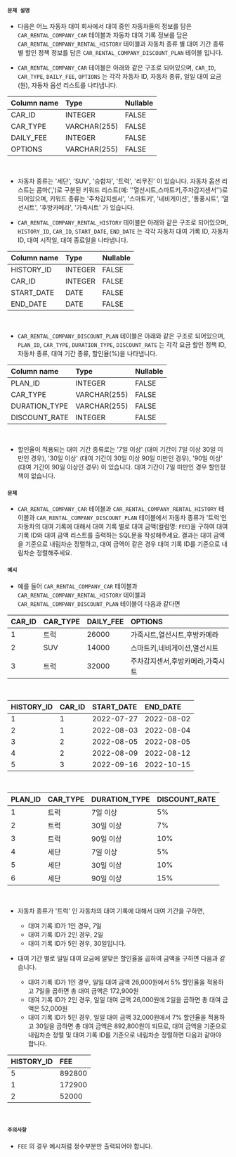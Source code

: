 #### `문제 설명`

- 다음은 어느 자동차 대여 회사에서 대여 중인 자동차들의 정보를 담은 `CAR_RENTAL_COMPANY_CAR` 테이블과 자동차 대여 기록 정보를 담은 `CAR_RENTAL_COMPANY_RENTAL_HISTORY` 테이블과 자동차 종류 별 대여 기간 종류 별 할인 정책 정보를 담은 `CAR_RENTAL_COMPANY_DISCOUNT_PLAN` 테이블 입니다.

- `CAR_RENTAL_COMPANY_CAR` 테이블은 아래와 같은 구조로 되어있으며, `CAR_ID`, `CAR_TYPE`, `DAILY_FEE`, `OPTIONS` 는 각각 자동차 ID, 자동차 종류, 일일 대여 요금(원), 자동차 옵션 리스트를 나타냅니다.

|Column name|Type|Nullable|
|:--|:--|:--|
|CAR_ID|INTEGER|FALSE|
|CAR_TYPE|VARCHAR(255)|FALSE|
|DAILY_FEE|INTEGER|FALSE|
|OPTIONS|VARCHAR(255)|FALSE|
<br>

- 자동차 종류는 '세단', 'SUV', '승합차', '트럭', '리무진' 이 있습니다. 자동차 옵션 리스트는 콤마(',')로 구분된 키워드 리스트(예: ''열선시트,스마트키,주차감지센서'')로 되어있으며, 키워드 종류는 '주차감지센서', '스마트키', '네비게이션', '통풍시트', '열선시트', '후방카메라', '가죽시트' 가 있습니다.

- `CAR_RENTAL_COMPANY_RENTAL_HISTORY` 테이블은 아래와 같은 구조로 되어있으며, `HISTORY_ID`, `CAR_ID`, `START_DATE`, `END_DATE` 는 각각 자동차 대여 기록 ID, 자동차 ID, 대여 시작일, 대여 종료일을 나타냅니다.

|Column name|Type|Nullable|
|:--|:--|:--|
|HISTORY_ID|INTEGER|FALSE|
|CAR_ID|INTEGER|FALSE|
|START_DATE|DATE|FALSE|
|END_DATE|DATE|FALSE|
<br>

- `CAR_RENTAL_COMPANY_DISCOUNT_PLAN` 테이블은 아래와 같은 구조로 되어있으며, `PLAN_ID`, `CAR_TYPE`, `DURATION_TYPE`, `DISCOUNT_RATE` 는 각각 요금 할인 정책 ID, 자동차 종류, 대여 기간 종류, 할인율(%)을 나타냅니다.

|Column name|Type|Nullable|
|:--|:--|:--|
|PLAN_ID|INTEGER|FALSE|
|CAR_TYPE|VARCHAR(255)|FALSE|
|DURATION_TYPE|VARCHAR(255)|FALSE|
|DISCOUNT_RATE|INTEGER|FALSE|
<br>

- 할인율이 적용되는 대여 기간 종류로는 '7일 이상' (대여 기간이 7일 이상 30일 미만인 경우), '30일 이상' (대여 기간이 30일 이상 90일 미만인 경우), '90일 이상' (대여 기간이 90일 이상인 경우) 이 있습니다. 대여 기간이 7일 미만인 경우 할인정책이 없습니다.

#### `문제`

- `CAR_RENTAL_COMPANY_CAR` 테이블과 `CAR_RENTAL_COMPANY_RENTAL_HISTORY` 테이블과 `CAR_RENTAL_COMPANY_DISCOUNT_PLAN` 테이블에서 자동차 종류가 '트럭'인 자동차의 대여 기록에 대해서 대여 기록 별로 대여 금액(컬럼명: `FEE`)을 구하여 대여 기록 ID와 대여 금액 리스트를 출력하는 SQL문을 작성해주세요. 결과는 대여 금액을 기준으로 내림차순 정렬하고, 대여 금액이 같은 경우 대여 기록 ID를 기준으로 내림차순 정렬해주세요.

#### `예시`

- 예를 들어 `CAR_RENTAL_COMPANY_CAR` 테이블과 `CAR_RENTAL_COMPANY_RENTAL_HISTORY` 테이블과 `CAR_RENTAL_COMPANY_DISCOUNT_PLAN` 테이블이 다음과 같다면

|CAR_ID|CAR_TYPE|DAILY_FEE|OPTIONS|
|:--|:--|:--|:--|
|1|트럭|26000|가죽시트,열선시트,후방카메라|
|2|SUV|14000|스마트키,네비게이션,열선시트|
|3|트럭|32000|주차감지센서,후방카메라,가죽시트|
<br>

|HISTORY_ID|CAR_ID|START_DATE|END_DATE|
|:--|:--|:--|:--|
|1|1|2022-07-27|2022-08-02|
|2|1|2022-08-03|2022-08-04|
|3|2|2022-08-05|2022-08-05|
|4|2|2022-08-09|2022-08-12|
|5|3|2022-09-16|2022-10-15|
<br>

|PLAN_ID|CAR_TYPE|DURATION_TYPE|DISCOUNT_RATE|
|:--|:--|:--|:--|
|1|트럭|7일 이상|5%|
|2|트럭|30일 이상|7%|
|3|트럭|90일 이상|10%|
|4|세단|7일 이상|5%|
|5|세단|30일 이상|10%|
|6|세단|90일 이상|15%|
<br>

- 자동차 종류가 '트럭' 인 자동차의 대여 기록에 대해서 대여 기간을 구하면,

  - 대여 기록 ID가 1인 경우, 7일
  - 대여 기록 ID가 2인 경우, 2일
  - 대여 기록 ID가 5인 경우, 30일입니다.

- 대여 기간 별로 일일 대여 요금에 알맞은 할인율을 곱하여 금액을 구하면 다음과 같습니다.

  - 대여 기록 ID가 1인 경우, 일일 대여 금액 26,000원에서 5% 할인율을 적용하고 7일을 곱하면 총 대여 금액은 172,900원
  - 대여 기록 ID가 2인 경우, 일일 대여 금액 26,000원에 2일을 곱하면 총 대여 금액은 52,000원
  - 대여 기록 ID가 5인 경우, 일일 대여 금액 32,000원에서 7% 할인율을 적용하고 30일을 곱하면 총 대여 금액은 892,800원이 되므로, 대여 금액을 기준으로 내림차순 정렬 및 대여 기록 ID를 기준으로 내림차순 정렬하면 다음과 같아야 합니다.

|HISTORY_ID|FEE|
|:--|:--|
|5|892800|
|1|172900|
|2|52000|
<br>

#### `주의사항`

- `FEE` 의 경우 예시처럼 정수부분만 출력되어야 합니다.